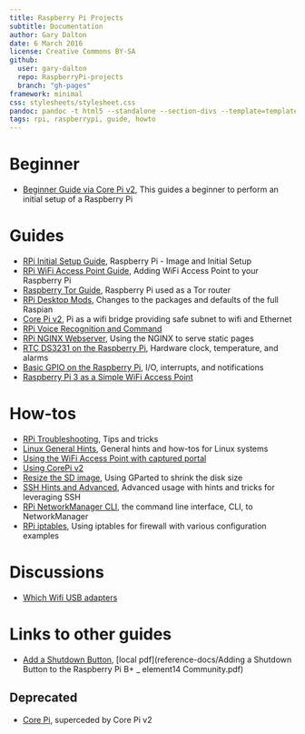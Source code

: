 ```yaml
---
title: Raspberry Pi Projects
subtitle: Documentation
author: Gary Dalton
date: 6 March 2016
license: Creative Commons BY-SA
github:
  user: gary-dalton
  repo: RaspberryPi-projects
  branch: "gh-pages"
framework: minimal
css: stylesheets/stylesheet.css
pandoc: pandoc -t html5 --standalone --section-divs --template=template_github.html index.md -o index.html
tags: rpi, raspberrypi, guide, howto
---
```


# Beginner

- [Beginner Guide via Core Pi v2](beginner_guide_via_core_pi_v2.html), This guides a beginner to perform an initial setup of a Raspberry Pi


# Guides

- [RPi Initial Setup Guide](rpi_initial_setup.html), Raspberry Pi - Image and Initial Setup
- [RPi WiFi Access Point Guide](rpi_wifi_ap.html), Adding WiFi Access Point to your Raspberry Pi
- [Raspberry Tor Guide](rpi_tor.html), Raspberry Pi used as a Tor router
- [RPi Desktop Mods](rpi_gui_changes.html), Changes to the packages and defaults of the full Raspian
- [Core Pi v2](core_pi_v2.html), Pi as a wifi bridge providing safe subnet to wifi and Ethernet
- [RPi Voice Recognition and Command](rpi_vr_command.html)
- [RPi NGINX Webserver](rpi_nginx.html), Using the NGINX to serve static pages
- [RTC DS3231 on the Raspberry Pi](rpi_RTCds3231), Hardware clock, temperature, and alarms
- [Basic GPIO on the Raspberry Pi](rpi_gpio.html), I/O, interrupts, and notifications
- [Raspberry Pi 3 as a Simple WiFi Access Point](rpi3_simple_wifi_ap.html)

# How-tos

- [RPi Troubleshooting](rpi_troubleshoot.html), Tips and tricks
- [Linux General Hints](linux_hints.html), General hints and how-tos for Linux systems
- [Using the WiFi Access Point with captured portal](rpi_captured_portal.html)
- [Using CorePi v2](using_core_pi_v2.html)
- [Resize the SD image](resize_sd_image.html), Using GParted to shrink the disk size
- [SSH Hints and Advanced](ssh.html), Advanced usage with hints and tricks for leveraging SSH
- [RPi NetworkManager CLI](rpi_nmcli.html), the command line interface, CLI, to NetworkManager
- [RPi iptables](rpi_iptables.html), Using iptables for firewall with various configuration examples

# Discussions

- [Which Wifi USB adapters](rpi_which_wifi_usb.html)

# Links to other guides

- [Add a Shutdown Button](https://www.element14.com/community/docs/DOC-78055/l/adding-a-shutdown-button-to-the-raspberry-pi-b), [local pdf](reference-docs/Adding a Shutdown Button to the Raspberry Pi B+ _ element14 Community.pdf)

## Deprecated

- [Core Pi](core_pi.html), superceded by Core Pi v2
